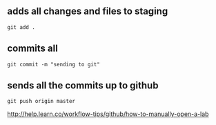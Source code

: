 ## adds all changes and files to staging
```
git add .
```
## commits all

```
git commit -m "sending to git"
```
## sends all the commits up to github
```
git push origin master
```

http://help.learn.co/workflow-tips/github/how-to-manually-open-a-lab
